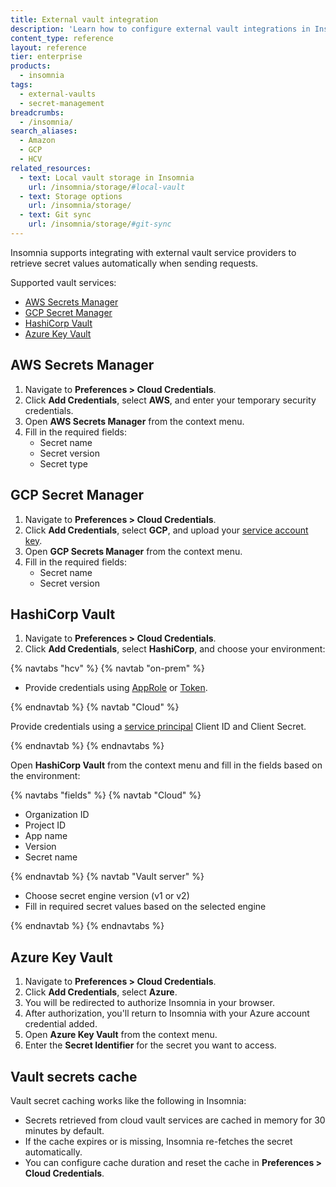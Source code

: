 ```yaml
---
title: External vault integration
description: 'Learn how to configure external vault integrations in Insomnia using AWS, GCP, Azure, and HashiCorp vault providers.'
content_type: reference
layout: reference
tier: enterprise
products:
  - insomnia
tags:
  - external-vaults
  - secret-management
breadcrumbs:
  - /insomnia/
search_aliases:
  - Amazon
  - GCP
  - HCV
related_resources:
  - text: Local vault storage in Insomnia
    url: /insomnia/storage/#local-vault
  - text: Storage options
    url: /insomnia/storage/
  - text: Git sync
    url: /insomnia/storage/#git-sync
---
```




Insomnia supports integrating with external vault service providers to retrieve secret values automatically when sending requests.

Supported vault services:

- [AWS Secrets Manager](https://aws.amazon.com/secrets-manager/)
- [GCP Secret Manager](https://cloud.google.com/security/products/secret-manager?hl=en)
- [HashiCorp Vault](https://developer.hashicorp.com/vault)
- [Azure Key Vault](https://azure.microsoft.com/en-us/products/key-vault)

## AWS Secrets Manager

1. Navigate to **Preferences > Cloud Credentials**.
1. Click **Add Credentials**, select **AWS**, and enter your temporary security credentials.
1. Open **AWS Secrets Manager** from the context menu.
1. Fill in the required fields:
   - Secret name
   - Secret version
   - Secret type

## GCP Secret Manager

1. Navigate to **Preferences > Cloud Credentials**.
1. Click **Add Credentials**, select **GCP**, and upload your [service account key](https://cloud.google.com/iam/docs/keys-create-delete).
1. Open **GCP Secrets Manager** from the context menu.
1. Fill in the required fields:
   - Secret name
   - Secret version

## HashiCorp Vault

1. Navigate to **Preferences > Cloud Credentials**.
1. Click **Add Credentials**, select **HashiCorp**, and choose your environment:

{% navtabs "hcv" %}
{% navtab "on-prem" %}

- Provide credentials using [AppRole](https://developer.hashicorp.com/vault/docs/auth/approle) or [Token](https://developer.hashicorp.com/vault/docs/auth/token).

{% endnavtab %}
{% navtab "Cloud" %}

Provide credentials using a [service principal](https://developer.hashicorp.com/hcp/docs/hcp/iam/service-principal#create-a-service-principal) Client ID and Client Secret.

{% endnavtab %}
{% endnavtabs %}


Open **HashiCorp Vault** from the context menu and fill in the fields based on the environment:

{% navtabs "fields" %}
{% navtab "Cloud" %}

- Organization ID
- Project ID
- App name
- Version
- Secret name

{% endnavtab %}
{% navtab "Vault server" %}

- Choose secret engine version (v1 or v2)
- Fill in required secret values based on the selected engine

{% endnavtab %}
{% endnavtabs %}


## Azure Key Vault

1. Navigate to **Preferences > Cloud Credentials**.
1. Click **Add Credentials**, select **Azure**.
1. You will be redirected to authorize Insomnia in your browser.
1. After authorization, you'll return to Insomnia with your Azure account credential added.
1. Open **Azure Key Vault** from the context menu.
1. Enter the **Secret Identifier** for the secret you want to access.

## Vault secrets cache

Vault secret caching works like the following in Insomnia:
- Secrets retrieved from cloud vault services are cached in memory for 30 minutes by default.
- If the cache expires or is missing, Insomnia re-fetches the secret automatically.
- You can configure cache duration and reset the cache in **Preferences > Cloud Credentials**.